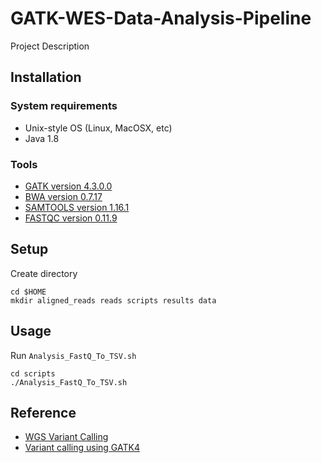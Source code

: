 # GATK-WES-Data-Analysis-Pipeline
Project Description

## Installation

### System requirements
* Unix-style OS (Linux, MacOSX, etc)
* Java 1.8

### Tools
* [GATK version 4.3.0.0](https://gatk.broadinstitute.org/hc/en-us/articles/360036194592-Getting-started-with-GATK4)
* [BWA version 0.7.17](https://bio-bwa.sourceforge.net/)
* [SAMTOOLS version 1.16.1](http://www.htslib.org/download/)
* [FASTQC version 0.11.9](https://www.bioinformatics.babraham.ac.uk/projects/fastqc/)

## Setup

Create directory
```shell
cd $HOME
mkdir aligned_reads reads scripts results data
```

## Usage

Run `Analysis_FastQ_To_TSV.sh`
```shell
cd scripts
./Analysis_FastQ_To_TSV.sh
```
## Reference

* [WGS Variant Calling](https://www.youtube.com/watch?v=iHkiQvxyr5c)
* [Variant calling using GATK4](https://www.melbournebioinformatics.org.au/tutorials/tutorials/variant_calling_gatk1/variant_calling_gatk1/)

